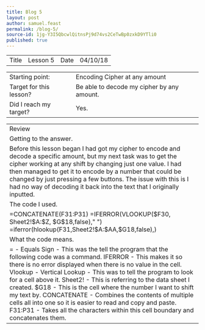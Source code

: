 ```yaml
---
title: Blog 5
layout: post
author: samuel.feast
permalink: /blog-5/
source-id: 1jg-Y3I5QbcwlQitnsPj9d74vs2CeTwBp0zxkD9YTli0
published: true
---
```

<table>
  <tr>
    <td>Title</td>
    <td>Lesson 5</td>
    <td>Date</td>
    <td>04/10/18</td>
  </tr>
</table>


<table>
  <tr>
    <td>Starting point:</td>
    <td>Encoding Cipher at any amount</td>
  </tr>
  <tr>
    <td>Target for this lesson?</td>
    <td>Be able to decode my cipher by any amount.</td>
  </tr>
  <tr>
    <td>Did I reach my target? </td>
    <td>Yes.</td>
  </tr>
</table>


<table>
  <tr>
    <td>Review</td>
  </tr>
  <tr>
    <td>Getting to the answer.</td>
  </tr>
  <tr>
    <td>Before this lesson began I had got my cipher to encode and decode a specific amount, but my next task was to get the cipher working at any shift by changing just one value. I had then managed to get it to encode by a number that could be changed by just pressing a few buttons. The issue with this is I had no way of decoding it back into the text that I originally inputted.
</td>
  </tr>
  <tr>
    <td>The code I used.</td>
  </tr>
  <tr>
    <td>=CONCATENATE(F31:P31)
=IFERROR(VLOOKUP($F30, Sheet2!$A:$Z, $G$18,false)," ")
=iferror(hlookup(F31,Sheet2!$A:$AA,$G18,false),)</td>
  </tr>
  <tr>
    <td>What the code means.</td>
  </tr>
  <tr>
    <td>= - Equals Sign - This was the tell the program that the following code was a command.
IFERROR - This makes it so there is no error displayed when there is no value in the cell.
Vlookup - Vertical Lookup - This was to tell the program to look for a cell above it.
Sheet2! - This is referring to the data sheet I created.
$G18 - This is the cell where the number I want to shift my text by.
CONCATENATE - Combines the contents of multiple cells all into one so it is easier to read and copy and paste.
F31:P31 - Takes all the characters within this cell boundary and concatenates them. 

</td>
  </tr>
</table>


